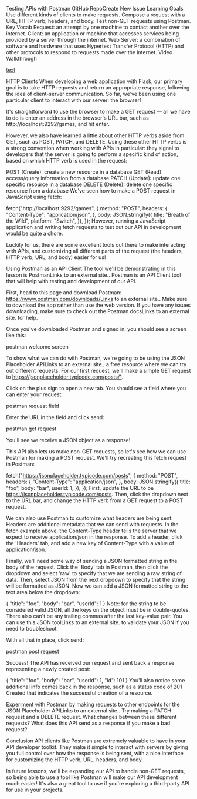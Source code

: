 Testing APIs with Postman
GitHub RepoCreate New Issue
Learning Goals
Use different kinds of clients to make requests.
Compose a request with a URL, HTTP verb, headers, and body.
Test non-GET requests using Postman.
Key Vocab
Request: an attempt by one machine to contact another over the internet.
Client: an application or machine that accesses services being provided by a server through the internet.
Web Server: a combination of software and hardware that uses Hypertext Transfer Protocol (HTTP) and other protocols to respond to requests made over the internet.
Video Walkthrough


[text](https://www.youtube.com/watch?v=2Uga5Dmj-dA)

HTTP Clients
When developing a web application with Flask, our primary goal is to take HTTP requests and return an appropriate response, following the idea of client-server communication. So far, we've been using one particular client to interact with our server: the browser!

It's straightforward to use the browser to make a GET request — all we have to do is enter an address in the browser's URL bar, such as http://localhost:9292/games, and hit enter.

However, we also have learned a little about other HTTP verbs aside from GET, such as POST, PATCH, and DELETE. Using these other HTTP verbs is a strong convention when working with APIs in particular: they signal to developers that the server is going to perform a specific kind of action, based on which HTTP verb is used in the request:

POST (Create): create a new resource in a database
GET (Read): access/query information from a database
PATCH (Update): update one specific resource in a database
DELETE (Delete): delete one specific resource from a database
We've seen how to make a POST request in JavaScript using fetch:

fetch("http://localhost:9292/games", {
  method: "POST",
  headers: {
    "Content-Type": "application/json",
  },
  body: JSON.stringify({
    title: "Breath of the Wild",
    platform: "Switch",
  }),
});
However, running a JavaScript application and writing fetch requests to test out our API in development would be quite a chore.

Luckily for us, there are some excellent tools out there to make interacting with APIs, and customizing all different parts of the request (the headers, HTTP verb, URL, and body) easier for us!

Using Postman as an API Client
The tool we'll be demonstrating in this lesson is PostmanLinks to an external site.. Postman is an API Client tool that will help with testing and development of our API.

First, head to this page and download Postman: https://www.postman.com/downloads/Links to an external site.. Make sure to download the app rather than use the web version. If you have any issues downloading, make sure to check out the Postman docsLinks to an external site. for help.

Once you've downloaded Postman and signed in, you should see a screen like this:

postman welcome screen

To show what we can do with Postman, we're going to be using the JSON Placeholder APILinks to an external site., a free resource where we can try out different requests. For our first request, we'll make a simple GET request to https://jsonplaceholder.typicode.com/posts/1.

Click on the plus sign to open a new tab. You should see a field where you can enter your request:

postman request field

Enter the URL in the field and click send:

postman get request

You'll see we receive a JSON object as a response!

This API also lets us make non-GET requests, so let's see how we can use Postman for making a POST request. We'll try recreating this fetch request in Postman:

fetch("https://jsonplaceholder.typicode.com/posts", {
  method: "POST",
  headers: {
    "Content-Type": "application/json",
  },
  body: JSON.stringify({
    title: "foo",
    body: "bar",
    userId: 1,
  }),
});
First, update the URL to be https://jsonplaceholder.typicode.com/posts. Then, click the dropdown next to the URL bar, and change the HTTP verb from a GET request to a POST request.

We can also use Postman to customize what headers are being sent. Headers are additional metadata that we can send with requests. In the fetch example above, the Content-Type header tells the server that we expect to receive application/json in the response. To add a header, click the 'Headers' tab, and add a new key of Content-Type with a value of application/json.

Finally, we'll need some way of sending a JSON formatted string in the body of the request. Click the 'Body' tab in Postman, then click the dropdown and select 'raw' to specify that we are sending a raw string of data. Then, select JSON from the next dropdown to specify that the string will be formatted as JSON. Now we can add a JSON formatted string to the text area below the dropdown:

{
  "title": "foo",
  "body": "bar",
  "userId": 1
}
Note: for the string to be considered valid JSON, all the keys on the object must be in double-quotes. There also can't be any trailing commas after the last key-value pair. You can use this JSON toolLinks to an external site. to validate your JSON if you need to troubleshoot.

With all that in place, click send:

postman post request

Success! The API has received our request and sent back a response representing a newly created post:

{
  "title": "foo",
  "body": "bar",
  "userId": 1,
  "id": 101
}
You'll also notice some additional info comes back in the response, such as a status code of 201 Created that indicates the successful creation of a resource.

Experiment with Postman by making requests to other endpoints for the JSON Placeholder APILinks to an external site.. Try making a PATCH request and a DELETE request. What changes between these different requests? What does this API send as a response if you make a bad request?

Conclusion
API clients like Postman are extremely valuable to have in your API developer toolkit. They make it simple to interact with servers by giving you full control over how the response is being sent, with a nice interface for customizing the HTTP verb, URL, headers, and body.

In future lessons, we'll be expanding our API to handle non-GET requests, so being able to use a tool like Postman will make our API development much easier! It's also a great tool to use if you're exploring a third-party API for use in your projects.

